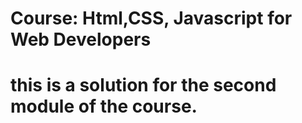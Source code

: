 # Course: Html,CSS, Javascript for Web Developers
# this is a solution for the second module of the course.
